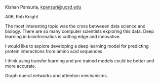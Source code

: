 Kishan Pansuria, kpansuri@ucsd.edu

A06, Rob Knight

The most interesting topic was the cross betweeen data science and biology. There are so many computer scientists exploring this data. Deep learning in bioinformatics is cutting edge and innovative.

I would like to explore developing a deep learning model for predicting protein interactions from amino acid sequences.

I think using transfer learning and pre trained models could be better and more accurate.

Graph nueral networks and attention mechanisms.